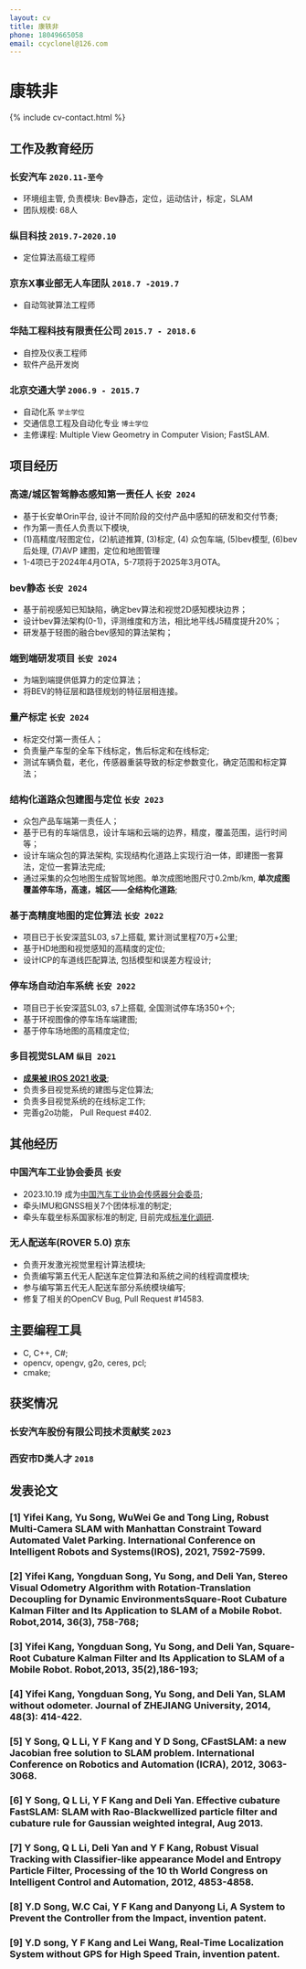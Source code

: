 ```yaml
---
layout: cv
title: 康轶非 
phone: 18049665058
email: ccyclonel@126.com
---
```

# 康轶非

<!--
include contact information from the front matter
Supported arguments:
    - homepage: url, text
    - phone
    - email
-->
{% include cv-contact.html %}

## 工作及教育经历
### __长安汽车__ `2020.11-至今`
- 环境组主管, 负责模块: Bev静态，定位，运动估计，标定，SLAM
- 团队规模: 68人

### __纵目科技__ `2019.7-2020.10`
- 定位算法高级工程师

### __京东X事业部无人车团队__ `2018.7 -2019.7`
- 自动驾驶算法工程师

### __华陆工程科技有限责任公司__ `2015.7 - 2018.6`
- 自控及仪表工程师
- 软件产品开发岗

### __北京交通大学__ `2006.9 - 2015.7`
- 自动化系 `学士学位`
- 交通信息工程及自动化专业 `博士学位`
- 主修课程: Multiple View Geometry in Computer Vision; FastSLAM.

## 项目经历
### __高速/城区智驾静态感知第一责任人__ `长安 2024`
- 基于长安单Orin平台, 设计不同阶段的交付产品中感知的研发和交付节奏;
- 作为第一责任人负责以下模块,
- (1)高精度/轻图定位，(2)航迹推算, (3)标定, (4) 众包车端, (5)bev模型, (6)bev后处理, (7)AVP 建图，定位和地图管理
- 1-4项已于2024年4月OTA，5-7项将于2025年3月OTA。

### __bev静态__ `长安 2024`
- 基于前视感知已知缺陷，确定bev算法和视觉2D感知模块边界；
- 设计bev算法架构(0-1)，评测维度和方法，相比地平线J5精度提升20%；
- 研发基于轻图的融合bev感知的算法架构；

### __端到端研发项目__ `长安 2024`
- 为端到端提供低算力的定位算法；
- 将BEV的特征层和路径规划的特征层相连接。

### __量产标定__ `长安 2024`
- 标定交付第一责任人；
- 负责量产车型的全车下线标定，售后标定和在线标定;
- 测试车辆负载，老化，传感器重装导致的标定参数变化，确定范围和标定算法；

### __结构化道路众包建图与定位__ `长安 2023`
- 众包产品车端第一责任人；
- 基于已有的车端信息，设计车端和云端的边界，精度，覆盖范围，运行时间等；
- 设计车端众包的算法架构, 实现结构化道路上实现行泊一体，即建图一套算法，定位一套算法完成;
- 通过采集的众包地图生成智驾地图。单次成图地图尺寸0.2mb/km, **单次成图覆盖停车场，高速，城区——全结构化道路**;

### __基于高精度地图的定位算法__ `长安 2022`
- 项目已于长安深蓝SL03, s7上搭载, 累计测试里程70万+公里;
- 基于HD地图和视觉感知的高精度的定位;
- 设计ICP的车道线匹配算法, 包括模型和误差方程设计;

### __停车场自动泊车系统__ `长安 2022`
- 项目已于长安深蓝SL03, s7上搭载, 全国测试停车场350+个;
- 基于环视图像的停车场车端建图;
- 基于停车场地图的高精度定位;

### __多目视觉SLAM__ `纵目 2021`
- [**成果被 IROS 2021 收录**](https://ieeexplore.ieee.org/abstract/document/9636304/);
- 负责多目视觉系统的建图与定位算法;
- 负责多目视觉系统的在线标定工作;
- 完善g2o功能， Pull Request #402.

## 其他经历

### __中国汽车工业协会委员__ `长安`
- 2023.10.19 成为[中国汽车工业协会传感器分会委员](https://www.sae-china.org/branch/366);
- 牵头IMU和GNSS相关7个团体标准的制定;
- 牵头车载坐标系国家标准的制定, 目前完成[标准化调研](http://www.catarc.org.cn/upload/202312/25/202312251456042419.pdf).

### __无人配送车(ROVER 5.0)__ `京东`
- 负责开发激光视觉里程计算法模块;
- 负责编写第五代无人配送车定位算法和系统之间的线程调度模块;
- 参与编写第五代无人配送车部分系统模块编写;
- 修复了相关的OpenCV Bug, Pull Request #14583.

## 主要编程工具
- C, C++, C#;
- opencv, opengv, g2o, ceres, pcl;
- cmake;

## 获奖情况

### 长安汽车股份有限公司技术贡献奖 `2023`
### 西安市D类人才 `2018`

## 发表论文

### [1] __Yifei Kang__, Yu Song, WuWei Ge and Tong Ling, Robust Multi-Camera SLAM with Manhattan Constraint Toward Automated Valet Parking. International Conference on Intelligent Robots and Systems(__IROS__), 2021, 7592-7599.
### [2] __Yifei Kang__, Yongduan Song, Yu Song, and Deli Yan, Stereo Visual Odometry Algorithm with Rotation-Translation Decoupling for Dynamic EnvironmentsSquare-Root Cubature Kalman Filter and Its Application to SLAM of a Mobile Robot. Robot,2014, 36(3), 758-768;
### [3] __Yifei Kang__, Yongduan Song, Yu Song, and Deli Yan, Square-Root Cubature Kalman Filter and Its Application to SLAM of a Mobile Robot. Robot,2013, 35(2),186-193;
### [4] __Yifei Kang__, Yongduan Song, Yu Song, and Deli Yan, SLAM without odometer. Journal of ZHEJIANG University, 2014, 48(3): 414-422.
### [5] Y Song, Q L Li, __Y F Kang__ and Y D Song, CFastSLAM: a new Jacobian free solution to SLAM problem. International Conference on Robotics and Automation (__ICRA__), 2012, 3063-3068.
### [6] Y Song, Q L Li, __Y F Kang__ and Deli Yan. Effective cubature FastSLAM: SLAM with Rao-Blackwellized particle filter and cubature rule for Gaussian weighted integral, Aug 2013.
### [7] Y Song, Q L Li, Deli Yan and __Y F Kang__, Robust Visual Tracking with Classifier-like appearance Model and Entropy Particle Filter, Processing of the 10 th World Congress on Intelligent Control and Automation, 2012, 4853-4858.
### [8] Y.D Song, W.C Cai, __Y F Kang__ and Danyong Li, A System to Prevent the Controller from the Impact, invention patent.
### [9] Y.D song, __Y F Kang__ and Lei Wang, Real-Time Localization System without GPS for High Speed Train, invention patent.


<!-- ### Footer

Last updated: May 2013 -->
